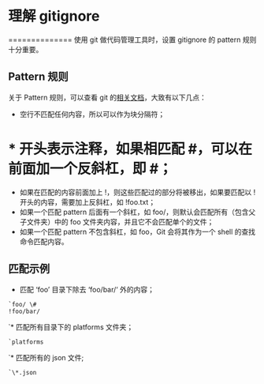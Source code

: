 # 理解 gitignore
==============
使用 git 做代码管理工具时，设置 gitignore 的 pattern 规则十分重要。
## Pattern 规则
关于 Pattern 规则，可以查看 git 的[相关文档][1]，大致有以下几点：
* 空行不匹配任何内容，所以可以作为块分隔符；
# * 开头表示注释，如果相匹配 #，可以在前面加一个反斜杠，即 \#；
* 如果在匹配的内容前面加上 !，则这些匹配过的部分将被移出，如果要匹配以 ! 开头的内容，需要加上反斜杠，如 \!foo.txt；
* 如果一个匹配 pattern 后面有一个斜杠，如 foo/，则默认会匹配所有（包含父子文件夹）中的 foo 文件夹内容，并且它不会匹配单个的文件；
* 如果一个匹配 pattern 不包含斜杠，如 foo，Git 会将其作为一个 shell 的查找命令匹配内容。

## 匹配示例


* 匹配 ‘foo’ 目录下除去 ‘foo/bar/‘ 外的内容；
```
`foo/ \#
!foo/bar/
```
`* 匹配所有目录下的 platforms 文件夹；
```
`platforms
```
`* 匹配所有的 json 文件;
```
`\*.json
````

[1]:	http://git-scm.com/docs/gitignore